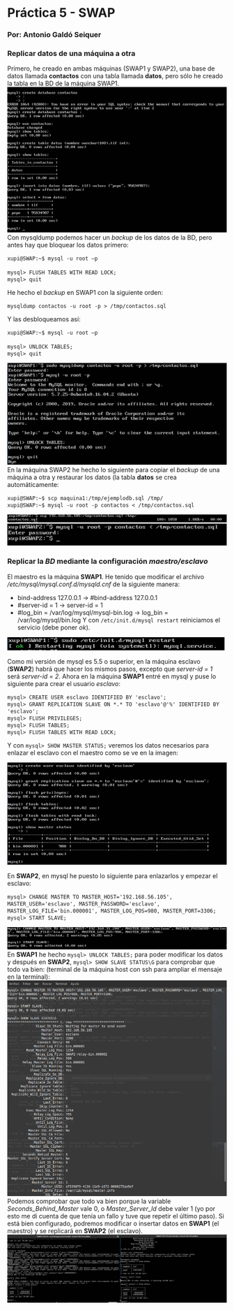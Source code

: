 # Práctica 5 - SWAP
### Por: Antonio Galdó Seiquer
### Replicar datos de una máquina a otra
Primero, he creado en ambas máquinas (SWAP1 y SWAP2), una base de datos llamada __contactos__ con una tabla llamada __datos__, pero sólo he creado la tabla en la BD de la máquina SWAP1.
![](capturas/1.png) 
Con mysqldump podemos hacer un _backup_ de los datos de la BD, pero antes hay que bloquear los datos primero:
```
xupi@SWAP:~$ mysql -u root –p

mysql> FLUSH TABLES WITH READ LOCK;
mysql> quit
```
He hecho el _backup_ en SWAP1 con la siguiente orden:
```
mysqldump contactos -u root -p > /tmp/contactos.sql
```
Y las desbloqueamos así:
```
xupi@SWAP:~$ mysql -u root –p

mysql> UNLOCK TABLES;
mysql> quit
```
![](capturas/2.png) 
En la máquina SWAP2 he hecho lo siguiente para copiar el _backup_ de una máquina a otra y restaurar los datos (la tabla __datos__ se crea automáticamente:
```
xupi@SWAP:~$ scp maquina1:/tmp/ejemplodb.sql /tmp/
xupi@SWAP:~$ mysql -u root -p contactos < /tmp/contactos.sql
```
![](capturas/3.png) 
![](capturas/4.png) 
### Replicar la _BD_ mediante la configuración _maestro/esclavo_ 
El maestro es la máquina __SWAP1__. He tenido que modificar el archivo _/etc/mysql/mysql.conf.d/mysqld.cnf_ de la siguiente manera:
- bind-address 127.0.0.1 -> #bind-address 127.0.0.1
- #server-id = 1 -> server-id = 1
- #log_bin	= /var/log/mysql/mysql-bin.log -> log_bin	= /var/log/mysql/bin.log
Y con `/etc/init.d/mysql restart` reiniciamos el servicio (debe poner _ok_).

![](capturas/5.png)

Como mi versión de mysql es 5.5 o superior, en la máquina esclavo (__SWAP2__) habrá que hacer los mismos pasos, excepto que _server-id = 1_ será _server-id = 2_.
Ahora en la máquina __SWAP1__ entré en mysql y puse lo siguiente para crear el usuario _esclavo_:
```
mysql> CREATE USER esclavo IDENTIFIED BY 'esclavo';
mysql> GRANT REPLICATION SLAVE ON *.* TO 'esclavo'@'%' IDENTIFIED BY 'esclavo';
mysql> FLUSH PRIVILEGES;
mysql> FLUSH TABLES;
mysql> FLUSH TABLES WITH READ LOCK;
```
Y con `mysql> SHOW MASTER STATUS;` veremos los datos necesarios para enlazar el esclavo con el maestro como se ve en la imagen:

![](capturas/6.png)

En __SWAP2__, en mysql he puesto lo siguiente para enlazarlos y empezar el esclavo:
```
mysql> CHANGE MASTER TO MASTER_HOST='192.168.56.105', MASTER_USER='esclavo', MASTER_PASSWORD='esclavo', MASTER_LOG_FILE='bin.000001', MASTER_LOG_POS=980, MASTER_PORT=3306;
mysql> START SLAVE;
```
![](capturas/7.png)
En __SWAP1__ he hecho `mysql> UNLOCK TABLES;` para poder modificar los datos y después en __SWAP2__, `mysql> SHOW SLAVE STATUS\G` para comprobar que todo va bien:
(terminal de la máquina host con ssh para ampliar el mensaje en la terminal):
![](capturas/8.png)
Podemos comprobar que todo va bien porque la variable _Seconds_Behind_Master_ vale 0, o _Master_Server_Id_ debe valer 1 (yo por esto me di cuenta de que tenía un fallo y tuve que repetir el último paso).
Si está bien configurado, podremos modificar o insertar datos en __SWAP1__ (el maestro) y se replicará en __SWAP2__ (el esclavo).
![](capturas/9.png)
